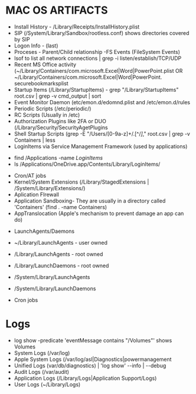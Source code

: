 # MAC OS ARTIFACTS
- Install History - /Library/Receipts/InstallHistory.plist
- SIP (/System/Library/Sandbox/rootless.conf) shows directories covered by SIP
- Logon Info - (last)
- Proceses - Parent/Child relationship
-FS Events (FileSystem Events)
 - lsof to list all network connections | grep -i listen/establish/TCP/UDP
 - Recent MS Office activity (~/Library/Containers/com.microsoft.Excel|Word|PowerPoint.plist OR
     ~/Library/Containers/com.microsoft.Excel|Word|PowerPoint. securebookmarksplist
 - Startup Items (/Library/StartupItems) - grep "/Library/StartupItems" root.csv | grep -v cmd_output | sort
 - Event Monitor Daemon (etc/emon.d/edomnd.plist and /etc/emon.d/rules
 - Periodic Scripts (/etc/periodic/)
 - RC Scripts (Usually in /etc)
 - Authorization Plugins like 2FA or DUO (/Library/Security/SecurityAgetPlugins
 - Shell Startup Scripts (grep -E "/Users/[0-9a-z]+/\.[^/*]*," root.csv | grep -v Containers | less
 - LoginItems via Service Management Framework (used by applications)
  * find /Applications -name *LoginItems*
  * ls /Applications/OneDrive.app/Contents/Library/LoginItems/
 - Cron/AT jobs
 - Kernel/System Extensions (/Library/StagedExtensions | /System/Library/Extensions/)
 - Aplication FIrewall
 - Application Sandboxing- They are usually in a directory called 'Containers' (find . -name Containers)
 - AppTranslocation (Apple's mechanism to prevent damage an app can do)
 
 * LaunchAgents/Daemons  
 - ~/Library/LaunchAgents - user owned
 - /Library/LaunchAgents - root owned
 - /Library/LaunchDaemons - root owned
 - /System/Library/LaunchAgents
 - /System/Library/LaunchDaemons
 
 - Cron jobs


# Logs
 - log show -predicate 'eventMessage contains "/Volumes"' shows Volumes
 - System Logs (/var/log)
 - Apple System Logs (/var/log/asl|Diagnostics|powermanagement
 - Unified Logs (var/db/diagnostics) | 'log show' --info | --debug 
 - Audit Logs (/var/audit)
 - Application Logs (/Library/Logs|Application Support/Logs)
 - User Logs (~/Library/Logs)
 
